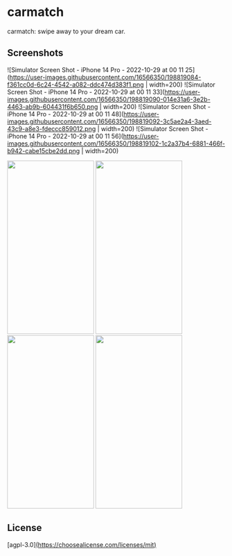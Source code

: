 # carmatch
carmatch: swipe away to your dream car.

## Screenshots
![Simulator Screen Shot - iPhone 14 Pro - 2022-10-29 at 00 11 25](https://user-images.githubusercontent.com/16566350/198819084-f361cc0d-6c24-4542-a082-ddc474d383f1.png | width=200)
![Simulator Screen Shot - iPhone 14 Pro - 2022-10-29 at 00 11 33](https://user-images.githubusercontent.com/16566350/198819090-014e31a6-3e2b-4463-ab9b-604431f6b650.png | width=200)
![Simulator Screen Shot - iPhone 14 Pro - 2022-10-29 at 00 11 48](https://user-images.githubusercontent.com/16566350/198819092-3c5ae2a4-3aed-43c9-a8e3-fdeccc859012.png | width=200)
![Simulator Screen Shot - iPhone 14 Pro - 2022-10-29 at 00 11 56](https://user-images.githubusercontent.com/16566350/198819102-1c2a37b4-6881-466f-b942-cabe15cbe2dd.png | width=200)

<img src="https://camo.githubusercontent.com/...](https://user-images.githubusercontent.com/16566350/198819084-f361cc0d-6c24-4542-a082-ddc474d383f1.png)" data-canonical-src="https://gyazo.com/eb5c5741b6a9a16c692170a41a49c858.png" width="200" height="400" />
<img src="https://camo.githubusercontent.com/...](https://user-images.githubusercontent.com/16566350/198819084-f361cc0d-6c24-4542-a082-ddc474d383f1.png)" data-canonical-src="https://gyazo.com/eb5c5741b6a9a16c692170a41a49c858.png" width="200" height="400" />
<img src="https://camo.githubusercontent.com/...](https://user-images.githubusercontent.com/16566350/198819084-f361cc0d-6c24-4542-a082-ddc474d383f1.png)" data-canonical-src="https://gyazo.com/eb5c5741b6a9a16c692170a41a49c858.png" width="200" height="400" />
<img src="https://camo.githubusercontent.com/...](https://user-images.githubusercontent.com/16566350/198819084-f361cc0d-6c24-4542-a082-ddc474d383f1.png)" data-canonical-src="https://gyazo.com/eb5c5741b6a9a16c692170a41a49c858.png" width="200" height="400" />

## License
[agpl-3.0][(https://choosealicense.com/licenses/mit)](https://choosealicense.com/licenses/agpl-3.0/)
